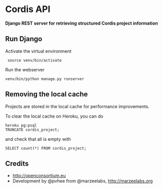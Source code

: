# Cordis API
**Django REST server for retrieving structured Cordis project information**

## Run Django

Activate the virtual environment

     source venv/bin/activate

Run the webserver

	venv/bin/python manage.py runserver

## Removing the local cache

Projects are stored in the local cache for performance improvements.

To clear the local cache on Heroku, you can do

	heroku pg:psql
	TRUNCATE cordis_project;

and check that all is empty with

	SELECT count(*) FROM cordis_project;

## Credits
 
* http://openconsortium.eu
* Development by @pvhee from @marzeelabs, http://marzeelabs.org

